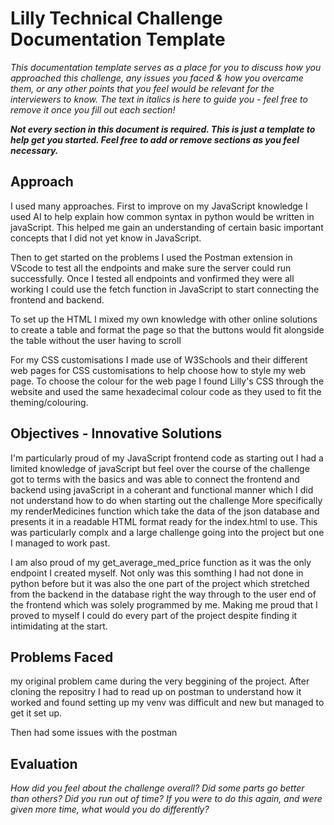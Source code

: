 # Lilly Technical Challenge Documentation Template

*This documentation template serves as a place for you to discuss how you approached this challenge, any issues you faced & how you overcame them, or any other points that you feel would be relevant for the interviewers to know. The text in italics is here to guide you - feel free to remove it once you fill out each section!*

***Not every section in this document is required. This is just a template to help get you started. Feel free to add or remove sections as you feel necessary.***

## Approach
I used many approaches. First to improve on my JavaScript knowledge I used AI to help explain how common syntax in python would be written in javaScript. This helped me gain an understanding of certain basic important concepts that I did not yet know in JavaScript.

Then to get started on the problems I used the Postman extension in VScode to test all the endpoints and make sure the server could run successfully. Once I tested all endpoints and vonfirmed they were all working I could use the fetch function in JavaScript to start connecting the frontend and backend.

To set up the HTML I mixed my own knowledge with other online solutions to create a table and format the page so that the buttons would fit alongside the table without the user having to scroll

For my CSS customisations I made use of W3Schools and their different web pages for CSS customisations to help choose how to style my web page. To choose the colour for the web page I found Lilly's CSS through the website and used the same hexadecimal colour code as they used to fit the theming/colouring.

## Objectives - Innovative Solutions
I'm particularly proud of my JavaScript frontend code as starting out I had a limited knowledge of javaScript but feel over the course of the challenge got to terms with the basics and was able to connect the frontend and backend using javaScript in a coherant and functional manner which I did not understand how to do when starting out the challenge
More specifically my renderMedicines function which take the data of the json database and presents it in a readable HTML format ready for the index.html to use. This was particularly complx and a large challenge going into the project but one I managed to work past.

I am also proud of my get_average_med_price function as it was the only endpoint I created myself. Not only was this somthing I had not done in python before but it was also the one part of the project which stretched from the backend in the database right the way through to the user end of the frontend which was solely programmed by me. Making me proud that I proved to myself I could do every part of the project despite finding it intimidating at the start.

## Problems Faced
my original problem came during the very beggining of the project. After cloning the repositry I had to read up on postman to understand how it worked and found setting up my venv was difficult and new but managed to get it set up.

Then had some issues with the postman

## Evaluation
*How did you feel about the challenge overall? Did some parts go better than others? Did you run out of time? If you were to do this again, and were given more time, what would you do differently?*
